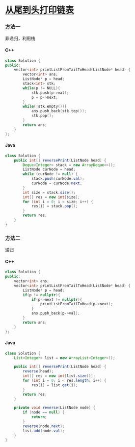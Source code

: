 # [从尾到头打印链表](https://www.nowcoder.com/practice/d0267f7f55b3412ba93bd35cfa8e8035?tpId=13&tqId=11156&tPage=1&rp=1&ru=%2Fta%2Fcoding-interviews&qru=%2Fta%2Fcoding-interviews%2Fquestion-ranking)

### 方法一

非递归，利用栈

#### C++

```C++
class Solution {
public:
    vector<int> printListFromTailToHead(ListNode* head) {
        vector<int> ans;
        ListNode* p = head;
        stack<int> stk;
        while(p != NULL){
            stk.push(p->val);
            p = p->next;
        }
        while(!stk.empty()){
            ans.push_back(stk.top());
            stk.pop();
        }
        return ans;
    }
};
```

#### Java

```java
class Solution {
    public int[] reversePrint(ListNode head) {
        Deque<Integer> stack = new ArrayDeque<>();
        ListNode curNode = head;
        while (curNode != null) {
            stack.push(curNode.val);
            curNode = curNode.next;
        }
        int size = stack.size();
        int[] res = new int[size];
        for (int i = 0; i < size; i++) {
            res[i] = stack.pop();
        }
        return res;
    }
}
```

### 方法二

递归

#### C++

```C++
class Solution {
public:
    vector<int> ans;
    vector<int> printListFromTailToHead(ListNode* head) {
        ListNode* p = head;
        if(p != nullptr){
            if(p->next != nullptr){
                printListFromTailToHead(p->next);
            }
            ans.push_back(p->val);
        }
        return ans;
    }
};
```

#### Java

```java
class Solution {
    List<Integer> list = new ArrayList<Integer>();

    public int[] reversePrint(ListNode head) {
        reverse(head);
        int[] res = new int[list.size()];
        for (int i = 0; i < res.length; i++) {
            res[i] = list.get(i);
        }
        return res;
    }

    private void reverse(ListNode node) {
        if (node == null) {
            return;
        }
        reverse(node.next);
        list.add(node.val);
    }
}
```

